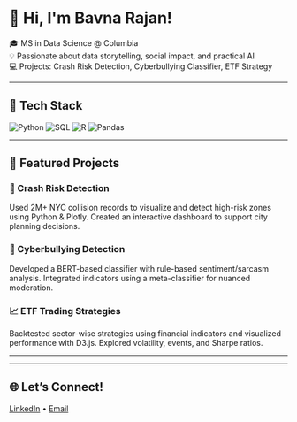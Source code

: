 # 🌸 Hi, I'm Bavna Rajan!

🎓 MS in Data Science @ Columbia  
💡 Passionate about data storytelling, social impact, and practical AI  
💻 Projects: Crash Risk Detection, Cyberbullying Classifier, ETF Strategy

---

## 🧰 Tech Stack  
![Python](https://img.shields.io/badge/Python-%23b57edc.svg?style=for-the-badge&logo=python&logoColor=white)
![SQL](https://img.shields.io/badge/SQL-%238e7cc3.svg?style=for-the-badge&logo=mysql&logoColor=white)
![R](https://img.shields.io/badge/R-%23a593c2.svg?style=for-the-badge&logo=r&logoColor=white)
![Pandas](https://img.shields.io/badge/Pandas-%23d3bdf0.svg?style=for-the-badge&logo=pandas&logoColor=black)

---

## 📌 Featured Projects

### 🚦 Crash Risk Detection  
Used 2M+ NYC collision records to visualize and detect high-risk zones using Python & Plotly. Created an interactive dashboard to support city planning decisions.  

### 🤖 Cyberbullying Detection  
Developed a BERT-based classifier with rule-based sentiment/sarcasm analysis. Integrated indicators using a meta-classifier for nuanced moderation.

### 📈 ETF Trading Strategies  
Backtested sector-wise strategies using financial indicators and visualized performance with D3.js. Explored volatility, events, and Sharpe ratios.

---

<!--## 📊 GitHub Stats

![Bavna's GitHub Stats](https://github-readme-stats.vercel.app/api?username=bavnarajan&show_icons=true&theme=graywhite)

-->
---

## 🌐 Let’s Connect!  
[LinkedIn](https://www.linkedin.com/in/bavna-rajan/) • [Email](br2794@columbia.edu)
